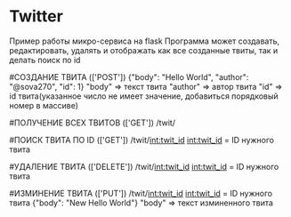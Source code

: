 # Twitter
Пример работы микро-сервиса на flask
Программа может создавать, редактировать, удалять и отображать как все созданные твиты, так и делать поиск по id 

#СОЗДАНИЕ ТВИТА (['POST'])
{"body": "Hello World", "author": "@sova270", "id": 1}
"body" => текст твита 
"author" => автор твита 
"id" => id твита(указанное число не имеет значение, добавиться порядковый номер в массиве)

#ПОЛУЧЕНИЕ ВСЕХ ТВИТОВ (['GET'])
/twit/

#ПОИСК ТВИТА ПО ID (['GET'])
/twit/<int:twit_id> 
<int:twit_id> = ID нужного твита 

#УДАЛЕНИЕ ТВИТА (['DELETE'])
/twit/<int:twit_id> 
<int:twit_id> = ID нужного твита 

#ИЗМИНЕНИЕ ТВИТА (['PUT'])
/twit/<int:twit_id> 
<int:twit_id> = ID нужного твита 
{"body": "New Hello World"}
"body" => текст изминенного твита 
